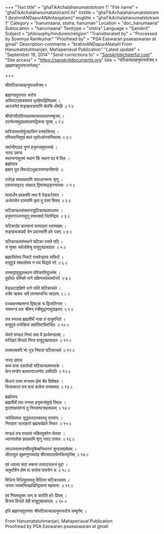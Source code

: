 +++
"Text title" = "ghaTikAchalahanumatstotram 1"
"File name" = "ghaTikAchalahanumatstotram1.itx"
itxtitle = "ghaTikAchalahanumatstotram 1 (brahmANDapurANAntargatam)"
engtitle = "ghaTikAchalahanumatstotram 1"
Category = "hanumaana, stotra, hanuman"
Location = "doc_hanumaana"
Sublocation = "hanumaana"
Texttype = "stotra"
Language = "Sanskrit"
Subject = "philosophy/hinduism/religion"
"Transliterated by" = "Processed by Sowmya Ramkumar"
"Proofread by" = "PSA Easwaran psaeaswaran at gmail"
Description-comments = "brahmANDapurANataH From Hanumatstutimanjari, Mahaperiaval Publication"
"Latest update" = "September 19, 2014"
"Send corrections to" = "Sanskrit@cheerful.com"
"Site access" = "https://sanskritdocuments.org"
title = "घटिकाचलहनुमत्स्तोत्रम् १ (ब्रह्माण्डपुराणान्तर्गतम्)"

+++
  
 श्रीघटिकाचलहनुमत्स्तोत्रम् १   
  
ब्रह्माण्डपुराणतः स्तोत्रं  
अतिपाटलवक्त्राब्जं धृतहेमाद्रिविग्रहम् ।  
आञ्जनेयं शङ्खचक्रपाणिं चेतसि धीमहि ॥ १॥  
  
श्रीयोगपीठविन्यस्तव्यत्यस्तचरणाम्बुजम् ।  
दरार्यभयमुद्राक्षमालापट्टिकया युतम् ॥ २॥  
  
पारिजाततरोर्मूलवासिनं वनवासिनम् ।  
पश्चिमाभिमुखं बालं नृहरेर्ध्यानसंस्थितम् ॥ ३॥  
  
सर्वाभीष्टप्रदं नॄणां हनुमन्तमुपास्महे ।  
नारद उवाच  
स्थानानामुत्तमं स्थानं किं स्थानं वद मे पितः ।  
ब्रह्मोवाच  
ब्रह्मन् पुरा विवादोऽभून्नारायणकपीशयोः ॥  
  
तत्तेऽहं सम्प्रवक्ष्यामि सावधानमनाः शृणु ।  
एकमासाद्वरदः साक्षात् द्विमासाद्रङ्गनायकः ॥ १॥  
  
मासार्धेन प्रवक्ष्यमि तथा वै वेङ्कटेश्वरः ।  
अर्धमासेन दास्यामि कृतं तु परमं शिवम् ॥ २॥  
  
घटिकाचलसंस्थानाद्धटिकाचलवल्लभः ।  
हनुमानञ्जनासूनू रामभक्तो जितेन्द्रियः ॥ ३॥  
  
घटिकादेव काम्यानां कामदाता भवाम्यहम् ।  
शङ्खचक्रप्रदो येन प्रदास्यामि हरेः पदम् ॥ ४॥  
  
घटिकाचलसंस्थाने घटिकां वसते यदि ।  
स मुक्तः सर्वलोकेषु वायुपुत्रप्रसादतः ॥ ५॥  
  
ब्रह्मतीर्थस्य निकटे राघवेन्द्रस्य सन्निधौ ।  
वायुपुत्रं समालोक्य न भयं विद्यते नरे ॥ ६॥  
  
तस्माद्वायुसुतस्थानं पवित्रमतिदुलर्भम् ।  
पूर्वाब्धेः पश्चिमे भागे दक्षिणाब्धेस्तथोत्तरे ॥ ७॥  
  
वेङ्कटाद्दक्षिणे भागे पर्वते घटिकाचले ।  
तत्रैव ऋषयः सर्वे तपस्तप्यन्ति सादरम् ॥ ८॥  
  
पञ्चाक्षरमहामन्त्रं द्विषट्कं च द्विजातिनाम् ।  
नाममन्त्रं ततः श्रीमन् स्त्रीशूद्राणामुदाहृतम् ॥ ९॥  
  
तत्र स्नात्वा ब्रह्मतीर्थे नत्वा तं वायुमन्दिरे ।  
वायुपुत्रं भजेन्नित्यं सर्वारिष्टविवर्जितः ॥ १०॥  
  
सेवते मण्डलं नित्यं तथा वै ह्यर्धमण्डलम् ।  
वाञ्छितं विन्दते नित्यं वायुपुत्रप्रसादतः ॥ ११॥  
  
तस्मात्त्वमपि भोः पुत्र निवासं घटिकाचले ॥ ११॥  
  
नारद उवाच  
कथं वासः प्रकर्तव्यो घटिकाचलमस्तके ।  
केन मन्त्रेण बलवानाञ्जनेयः प्रसीदति ॥ १२॥  
  
विधानं तस्य मन्त्रस्य होमं चैव विशेषतः ।  
कियत्कालं तत्र वासं कर्तव्यं तन्ममावद ॥ १३॥  
  
ब्रह्मोवाच  
ब्रह्मतीर्थे ततः स्नत्वा हनुमत्संमुखे स्थितः ।  
द्वादशाक्षरमन्त्रं तु नित्यमष्टसहस्रकम् ॥ १४॥  
  
जपेन्नियमतः शुद्धस्तद्भक्तस्तु परायणः ।  
निराहारः फलाहारो ब्रह्मचर्यव्रते स्थितः ॥ १५॥  
  
मण्डलं तत्र वस्तव्यं भक्तियुक्तेन चेतसा ।  
ध्यानश्लोकं प्रवक्ष्यामि शृणु नारद तत्वतः ॥ १६॥  
  
तमञ्जनानन्दनमिन्दुबिम्बनिभाननं सुन्दरमप्रमेयम् ।  
सीतासुतं सूक्ष्मगुणस्वदेहं श्रीरामपादार्पणचित्तवृत्तिम् ॥ १७॥  
  
एवं ध्यात्वा सदा भक्त्या तत्पादजलजं मुदा ।  
चतुर्थांशेन होमं वा कर्तव्यं पायसेन च ॥ १८॥  
  
विधिना विधियुक्तस्तु विदित्वा घटिकाचलम् ।  
जगाम जयमन्विच्छन्निन्द्रियाणां महामनाः ॥ १९॥  
  
एवं नियमयुक्तः सन् यः करोति हरेः प्रियम् ।  
विजयं विन्दते देही वायुपुत्रप्रसादतः ॥ २०॥  
  
इति ब्रह्माण्डपुराणतः श्रीघटिकाचलहनुमत्स्तोत्रं सम्पूर्णम् ।  
  
  
From Hanumatstutimanjari, Mahaperiaval Publication  
Proofread by PSA Easwaran psaeaswaran at gmail  
  

